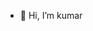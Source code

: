 - 👋 Hi, I’m kumar
<!---
ks16335/ks16335 is a ✨ special ✨ repository because its `README.md` (this file) appears on your GitHub profile.
You can click the Preview link to take a look at your changes.
--->
